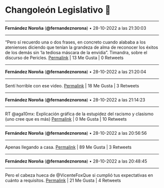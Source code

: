 # Changoleón Legislativo 🙈
*****
**Fernández Noroña** (**@fernandeznorona**) • 28-10-2022 a las 21:30:03
*****
“Pero sí recuerdo una o dos frases, en concreto cuando alababa a los atenienses diciendo que tenían la grandeza de alma de reconocer los éxitos de los demás sin ‘la tediosa máscara de la envidia”. Timandra, sobre el discurso de Pericles.
[Permalink](https://twitter.com/fernandeznorona/status/1586228851851395073) | 13 Me Gusta | 0 Retweets
*****
**Fernández Noroña** (**@fernandeznorona**) • 28-10-2022 a las 21:20:04
*****
Sentí horrible con ese video.
[Permalink](https://twitter.com/fernandeznorona/status/1586226340432207873) | 18 Me Gusta | 3 Retweets
*****
**Fernández Noroña** (**@fernandeznorona**) • 28-10-2022 a las 21:14:23
*****
RT @aga10mx: Explicación gráfica de la estupidez del racismo y clasismo (uno cree que es más)
[Permalink](https://twitter.com/fernandeznorona/status/1586224907788070912) | 0 Me Gusta | 10 Retweets
*****
**Fernández Noroña** (**@fernandeznorona**) • 28-10-2022 a las 20:56:56
*****
Apenas llegando a casa.
[Permalink](https://twitter.com/fernandeznorona/status/1586220516246814720) | 89 Me Gusta | 3 Retweets
*****
**Fernández Noroña** (**@fernandeznorona**) • 28-10-2022 a las 20:48:45
*****
Pero el cabeza hueca de @VicenteFoxQue si cumplió tus expectativas en cuánto a requisitos.
[Permalink](https://twitter.com/fernandeznorona/status/1586218457930272769) | 21 Me Gusta | 4 Retweets